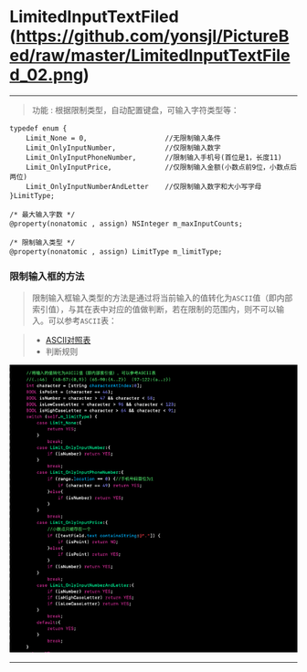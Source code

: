 # LimitedInputTextFiled (https://github.com/yonsjl/PictureBed/raw/master/LimitedInputTextFiled_02.png)

------

> 功能 : 根据限制类型，自动配置键盘，可输入字符类型等：

```objet-c
typedef enum {
    Limit_None = 0,                   //无限制输入条件
    Limit_OnlyInputNumber,            //仅限制输入数字
    Limit_OnlyInputPhoneNumber,       //限制输入手机号(首位是1，长度11)
    Limit_OnlyInputPrice,             //仅限制输入金额(小数点前9位，小数点后两位)
    Limit_OnlyInputNumberAndLetter    //仅限制输入数字和大小写字母
}LimitType;

/* 最大输入字数 */
@property(nonatomic , assign) NSInteger m_maxInputCounts;

/* 限制输入类型 */
@property(nonatomic , assign) LimitType m_limitType;
```

### 限制输入框的方法

> 限制输入框输入类型的方法是通过将当前输入的值转化为`ASCII`值（即内部索引值），与其在表中对应的值做判断，若在限制的范围内，则不可以输入。可以参考`ASCII`表：

> * [ASCII对照表](http://tool.oschina.net/commons?type=4)
> * 判断规则

![判断规则](https://github.com/yonsjl/PictureBed/raw/master/LimitedInputTextFiled_02.png)

------
